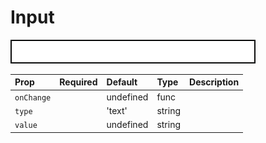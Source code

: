 Input
=====

![Component Image](./docs/Input.png)


Prop | Required | Default | Type | Description
:--- | :------- | :------ | :--- | :----------
 `onChange` |  | undefined | func | 
 `type` |  | 'text' | string | 
 `value` |  | undefined | string | 



